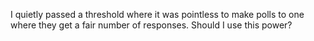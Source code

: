 I quietly passed a threshold where it was pointless to make polls to one where they get a fair number of responses. Should I use this power?

